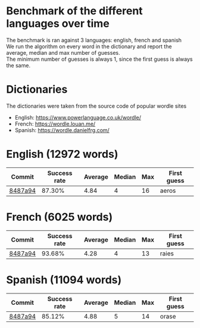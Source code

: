 # Benchmark of the different languages over time
The benchmark is ran against 3 languages: english, french and spanish  
We run the algorithm on every word in the dictionary and report the average, median and max number of guesses.  
The minimum number of guesses is always 1, since the first guess is always the same.

# Dictionaries
The dictionaries were taken from the source code of popular wordle sites  
- English: https://www.powerlanguage.co.uk/wordle/  
- French: https://wordle.louan.me/  
- Spanish: https://wordle.danielfrg.com/  

# English (12972 words)
| Commit | Success rate | Average | Median | Max | First guess |
|--------|--------------|---------|--------|-----|-------------|
|[8487a94](https://github.com/Guillaume-Docquier/wordle-solver/commit/8487a94849ceee206ca339ea8f86aababde572b6)|87.30%|4.84|4|16|aeros|

# French (6025 words)
| Commit | Success rate | Average | Median | Max | First guess |
|--------|--------------|---------|--------|-----|-------------|
|[8487a94](https://github.com/Guillaume-Docquier/wordle-solver/commit/8487a94849ceee206ca339ea8f86aababde572b6)|93.68%|4.28|4|13|raies|

# Spanish (11094 words)
| Commit | Success rate | Average | Median | Max | First guess |
|--------|--------------|---------|--------|-----|-------------|
|[8487a94](https://github.com/Guillaume-Docquier/wordle-solver/commit/8487a94849ceee206ca339ea8f86aababde572b6)|85.12%|4.88|5|14|orase|